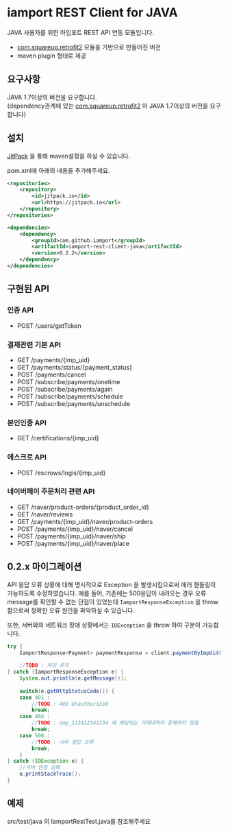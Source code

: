 # iamport REST Client for JAVA
JAVA 사용자를 위한 아임포트 REST API 연동 모듈입니다.

- [com.squareup.retrofit2](https://github.com/square/retrofit) 모듈을 기반으로 만들어진 버전
- maven plugin 형태로 제공


## 요구사항
JAVA 1.7이상의 버전을 요구합니다.  
(dependency관계에 있는 [com.squareup.retrofit2](https://github.com/square/retrofit) 이 JAVA 1.7이상의 버전을 요구합니다)


## 설치  
[JitPack](https://jitpack.io/#iamport/iamport-rest-client-java) 을 통해 maven설정을 하실 수 있습니다.  

pom.xml에 아래의 내용을 추가해주세요. 

```xml
<repositories>
	<repository>
	    <id>jitpack.io</id>
	    <url>https://jitpack.io</url>
	</repository>
</repositories>
```

```xml
<dependencies>
	<dependency>
	    <groupId>com.github.iamport</groupId>
	    <artifactId>iamport-rest-client-java</artifactId>
	    <version>0.2.2</version>
	</dependency>
</dependencies>
```

## 구현된 API

### 인증 API  

- POST /users/getToken

### 결제관련 기본 API  

- GET /payments/{imp_uid}
- GET /payments/status/{payment_status}
- POST /payments/cancel
- POST /subscribe/payments/onetime
- POST /subscribe/payments/again
- POST /subscribe/payments/schedule
- POST /subscribe/payments/unschedule

### 본인인증 API  

- GET /certifications/{imp_uid}

### 에스크로 API   

- POST /escrows/logis/{imp_uid}

### 네이버페이 주문처리 관련 API  

- GET /naver/product-orders/{product_order_id}
- GET /naver/reviews
- GET /payments/{imp_uid}/naver/product-orders
- POST /payments/{imp_uid}/naver/cancel
- POST /payments/{imp_uid}/naver/ship
- POST /payments/{imp_uid}/naver/place

## 0.2.x 마이그레이션  
API 응답 오류 상황에 대해 명시적으로 Exception 을 발생시킴으로써 에러 핸들링이 가능하도록 수정하였습니다. 
예를 들어, 기존에는 500응답이 내려오는 경우 오류 message를 확인할 수 없는 단점이 있었는데 `IamportResponseException` 을 throw 함으로써 정확한 오류 원인을 파악하실 수 있습니다.  

또한, 서버와의 네트워크 장애 상황에서는 `IOException` 을 throw 하여 구분이 가능합니다. 

```java
try {
	IamportResponse<Payment> paymentResponse = client.paymentByImpUid("imp_123412341234");
	
	//TODO : 처리 로직
} catch (IamportResponseException e) {
	System.out.println(e.getMessage());
	
	switch(e.getHttpStatusCode()) {
	case 401 :
		//TODO : 401 Unauthorized 
		break;
	case 404 :
		//TODO : imp_123412341234 에 해당되는 거래내역이 존재하지 않음
	 	break;
	case 500 :
		//TODO : 서버 응답 오류
		break;
	}
} catch (IOException e) {
	//서버 연결 실패
	e.printStackTrace();
}
```

## 예제
src/test/java 의 IamportRestTest.java를 참조해주세요
